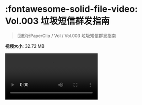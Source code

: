 # :fontawesome-solid-file-video: Vol.003 垃圾短信群发指南

> 回形针PaperClip / Vol / Vol.003 垃圾短信群发指南

**视频大小**: 32.72 MB

<div class="video"><video src="https://file.hsyhx.top/archive/PaperClip/Vol/003.mp4" controls preload>🤔 您的浏览器不支持 video 标签</video></div>